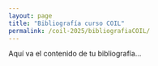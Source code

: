 ```yaml
---
layout: page
title: "Bibliografía curso COIL"
permalink: /coil-2025/bibliografiaCOIL/
---
```


Aquí va el contenido de tu bibliografía…
